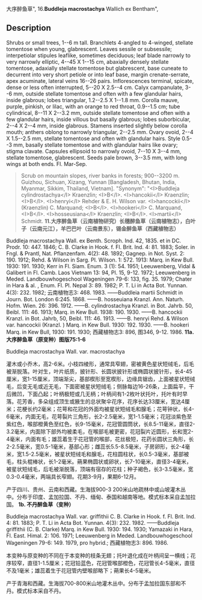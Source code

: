 大序醉鱼草",
16.**Buddleja macrostachya** Wallich ex Bentham",

## Description
Shrubs or small trees, 1--6 m tall. Branchlets 4-angled to 4-winged, stellate tomentose when young, glabrescent. Leaves sessile or subsessile; interpetiolar stipules leaflike, sometimes deciduous; leaf blade narrowly to very narrowly elliptic, 4--45 X 1--15 cm, abaxially densely stellate tomentose, adaxially stellate tomentose but glabrescent, base cuneate to decurrent into very short petiole or into leaf base, margin crenate-serrate, apex acuminate, lateral veins 16--26 pairs. Inflorescences terminal, spicate, dense or less often interrupted, 5--20 X 2.5--4 cm. Calyx campanulate, 3--6 mm, outside stellate tomentose and often with a few glandular hairs, inside glabrous; lobes triangular, 1.2--2.5 X 1--1.8 mm. Corolla mauve, purple, pinkish, or lilac, with an orange to red throat, 0.9--1.5 cm; tube cylindrical, 8--11 X 2--3.2 mm, outside stellate tomentose and often with a few glandular hairs, inside villous but basally glabrous; lobes suborbicular, 2--4 X 2--4 mm, inside glabrous. Stamens inserted slightly below corolla mouth; anthers oblong to narrowly triangular, 2--2.5 mm. Ovary ovoid, 2--4 X 1.5--2.5 mm, stellate tomentose and often with glandular hairs. Style 0.5--3 mm, basally stellate tomentose and with glandular hairs like ovary; stigma clavate. Capsules ellipsoid to narrowly ovoid, 7--10 X 3--4 mm, stellate tomentose, glabrescent. Seeds pale brown, 3--3.5 mm, with long wings at both ends. Fl. Mar-Sep.

> Scrub on mountain slopes, river banks in forests; 900--3200 m. Guizhou, Sichuan, Xizang, Yunnan [Bangladesh, Bhutan, India, Myanmar, Sikkim, Thailand, Vietnam].
  "Synonym": "&lt;I&gt;Buddleja cylindrostachya&lt;/I&gt; Kraenzlin; &lt;I&gt;B&lt;/I&gt;. &lt;I&gt;hancokii&lt;/I&gt; Kraenzlin; &lt;I&gt;B&lt;/I&gt;. &lt;I&gt;henryi&lt;/I&gt; Rehder &amp; E. H. Wilson var. &lt;I&gt;hancockii&lt;/I&gt; (Kraenzlin) C. Marquand; &lt;I&gt;B&lt;/I&gt;. &lt;I&gt;hookeri&lt;/I&gt; C. Marquand, &lt;I&gt;B&lt;/I&gt;. &lt;I&gt;hosseusiana&lt;/I&gt; Kraenzlin; &lt;I&gt;B&lt;/I&gt;. &lt;I&gt;martii&lt;/I&gt; Schmidt.
**11.大序醉鱼草（云南植物研究）长穗醉鱼草（云南植物志），白叶子（云南元江），羊巴巴叶（云南景东），锡金醉鱼草（西藏植物志）**

Buddleja macrostachya Wall. ex Benth. Scroph. Ind. 42, 1835. et in DC. Prodr. 10: 447. 1846; C. B. Clarke in Hook. f. Fl. Brit. Ind. 4: 81. 1883; Soler. in Fngl. & Prantl, Nat. Pflanzenfam. 4(2): 48. 1892; Gagnep. in Not. Syst. 2: 190. 1912; Rehd. & Wilson in Sarg. Pl. Wilson. 1: 572. 1913: Marq. in Kew Bull. 1930: 191. 1930; Kerr in Fl. Siam. Enum. 3 (1): 54. 1951; Leeuwenberg, Vidal & Galibert in Fl. Camb. Laos Vietnam 13: 94, Pl. 15, 9-12. 1972; Leeuwenberg in Meded. Landbouwhogeschool Wageningen 79-6: 133, fig. 35. 1979; Chater in Hara & al. , Enum. Fl. Pl. Nepal 3: 89. 1982; P. T. Li in Acta Bot. Yunnan. 4(3): 232. 1982; 云南植物志3: 468. 1983. ——Buddleia martii Schmidt in Journ. Bot. London 6:245. 1868. ——B. hosseuiana Kranzl. Ann. Naturh. Hofm. Wien. 26: 396. 1912. ——B. cylindrostachya Kranzl. in Bot. Jahrb. 50, Beibl. 111: 46. 1913; Marq. in Kew Bull. 1938: 190. 1930. ——B. hancockii Kranzl. in Bot. Jahrb, 50, Beibl. 111: 46. 1913. ——B. henryi Rehd. & Wilson var. hancockii (Kranzl. ) Marq. in Kew Bull. 1930: 192. 1930. ——B. hookeri Marq. in Kew Bull, 1930: 191. 1930; 西藏植物志3: 896, 图346, 9-12. 1986.
**11a.大序醉鱼草（原变种）图版75:1-6**

Buddleja macrostachya Wall. var. macrostachya

灌木或小乔木，高2-6米。小枝四棱形，通常具窄翅，密被黄色星状短绒毛，后毛被渐脱落。叶对生，叶片纸质，披针形、长圆状披针形或椭圆状披针形，长4-45厘米，宽1-15厘米，顶端渐尖，基部楔形至宽楔形，边缘具锯齿，上面被星状短绒毛，后变无毛或近无毛，下面密被星状短绒毛；侧脉每边16-26条，上面扁平，干后微凹，下面凸起；叶柄极短或几无柄；叶柄间有1-2枚叶状托叶，托叶有时早落。花芳香，多朵组成顶生或腋生的总状聚伞花序，花序长达33厘米，宽达4厘米；花梗长约2毫米；花萼和花冠的外面均被星状短绒毛和腺毛；花萼钟状，长4-6毫米，内面无毛，花萼裂片三角形，长2-2.5毫米，宽1-1.5毫米；花冠淡紫色至紫红色，喉部橙黄色至红色，长9-15毫米，花冠管圆筒状，长8.5-11毫米，直径2-3.2毫米，内面除下部外均被柔毛，在喉部毛被更密，花冠裂片近圆形，长和宽2-4毫米，内面有毛；雄蕊着生于花冠管的喉部，花丝极短，花药长圆状三角形，长2-2.5毫米，宽0.5-1毫米，基部心形；雌蕊长5.5-8.5毫米，子房卵形，长2-4毫米，宽1.5-2.5毫米，被星状短绒毛和腺毛，花柱圆柱状，长0.5-3毫米，基部被毛，柱头棍棒状，长1-2毫米。蒴果椭圆状或卵状，长7-10毫米，直径3-4毫米，被星状短绒毛，后毛被渐脱落，顶端有宿存的花柱；种子褐色，长3-3.5毫米，宽0.3-0.4毫米，两端具长窄翅。花期3-9月，果期6-12月。

产于四川、贵州、云南和西藏。生海拔900-3 200米山地疏林中或山坡灌木丛中。分布于印度、孟加拉国、不丹、缅甸、泰国和越南等地。模式标本采自孟加拉国。
**1b. 不丹醉鱼草（变种）**

Buddleja macrostachya Wall. var. griffithii C. B. Clarke in Hook. f. Fl. Brit. Ind. 4: 81. 1883; P. T. Li in Acta Bot. Yunnan. 4(3): 232. 1982. ——Buddleja griffithii (C. B. Clarke) Marq. in Kew Bull. 1930: 194. 1930; Yamazaki in Hara, Fl. East. Himal. 2: 106. 1971; Leeuwenberg in Meded. Landbouwhogeschool Wageningen 79-6: 149. 1979, pro hybrid.; 西藏植物志3: 896. 1986.

本变种与原变种的不同在于本变种的枝条无翅；托叶退化成在叶柄间呈一横线；花序较窄，直径1-1.5厘米；花冠铅蓝色，花冠管喉部橙色，花冠管长4-5毫米，直径不及1毫米；雄蕊着生于花冠管内壁喉部略下；蒴果长4-5毫米。

产于青海和西藏。生海拔700-800米山地灌木丛中。分布于孟加拉国东部和不丹。模式标本采自不丹。
